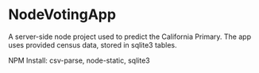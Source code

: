 # NodeVotingApp

A server-side node project used to predict the California Primary. The app uses provided census data, stored in sqlite3 tables. 

NPM Install:
  csv-parse, node-static, sqlite3
